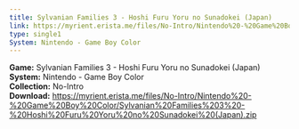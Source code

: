 ```yaml
---
title: Sylvanian Families 3 - Hoshi Furu Yoru no Sunadokei (Japan)
link: https://myrient.erista.me/files/No-Intro/Nintendo%20-%20Game%20Boy%20Color/Sylvanian%20Families%203%20-%20Hoshi%20Furu%20Yoru%20no%20Sunadokei%20(Japan).zip
type: single1
System: Nintendo - Game Boy Color
---
```

<b>Game:</b> Sylvanian Families 3 - Hoshi Furu Yoru no Sunadokei (Japan)<br>
<b>System:</b> Nintendo - Game Boy Color<br>
<b>Collection:</b> No-Intro<br>
<b>Download:</b> https://myrient.erista.me/files/No-Intro/Nintendo%20-%20Game%20Boy%20Color/Sylvanian%20Families%203%20-%20Hoshi%20Furu%20Yoru%20no%20Sunadokei%20(Japan).zip